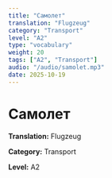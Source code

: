 ```yaml
---
title: "Самолет"
translation: "Flugzeug"
category: "Transport"
level: "A2"
type: "vocabulary"
weight: 20
tags: ["A2", "Transport"]
audio: "/audio/samolet.mp3"
date: 2025-10-19
---
```


# Самолет

**Translation:** Flugzeug

**Category:** Transport

**Level:** A2

